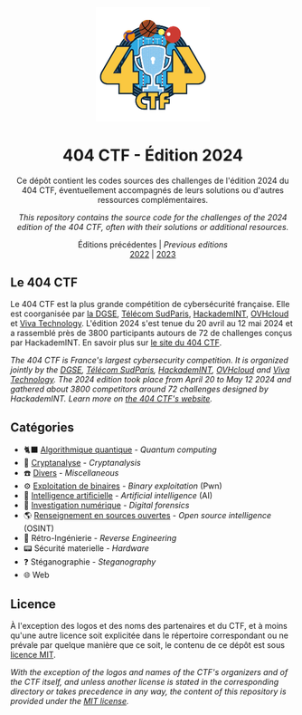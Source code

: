 <div align="center">
  <img src="assets/logo.png" style="width: 40%">
  <h1 style=>404 CTF - Édition 2024</h1>
  <p>
    Ce dépôt contient les codes sources des challenges de l'édition 2024 du 404 CTF, éventuellement accompagnés de leurs solutions ou d'autres ressources complémentaires.
  </p>
  <p><i>
    This repository contains the source code for the challenges of the 2024 edition of the 404 CTF, often with their solutions or additional resources.
  </i></p>
  <p>
    Éditions précédentes | <i>Previous editions</i>
    <br>
    <a href="https://github.com/HackademINT/404CTF-2022">2022</a> | <a href="https://github.com/HackademINT/404CTF-2023">2023</a>
  </p>
</div>

## Le 404 CTF

Le 404 CTF est la plus grande compétition de cybersécurité française. Elle est coorganisée par [la DGSE](https://www.dgse.gouv.fr), [Télécom SudParis](https://www.telecom-sudparis.eu), [HackademINT](https://www.hackademint.org), [OVHcloud](https://www.ovhcloud.com) et [Viva Technology](https://vivatechnology.com). L'édition 2024 s'est tenue du 20 avril au 12 mai 2024 et a rassemblé près de 3800 participants autours de 72 de challenges conçus par HackademINT. En savoir plus sur [le site du 404 CTF](https://www.404ctf.fr).

*The 404 CTF is France's largest cybersecurity competition. It is organized jointly by the [DGSE](https://www.dgse.gouv.fr), [Télécom SudParis](https://www.telecom-sudparis.eu), [HackademINT](https://www.hackademint.org), [OVHcloud](https://www.ovhcloud.com) and [Viva Technology](https://vivatechnology.com). The 2024 edition took place from April 20 to May 12 2024 and gathered about 3800 competitors around 72 challenges designed by HackademINT. Learn more on [the 404 CTF's website](https://www.404ctf.fr).*

## Catégories

- 🐈‍⬛ [Algorithmique quantique](AlgorithmiqueQuantique) - *Quantum computing*
- 🔐 [Cryptanalyse](Cryptanalyse) - *Cryptanalysis*
- ☎️ [Divers](Divers) - *Miscellaneous*
- ⚙️ [Exploitation de binaires](ExploitationDeBinaires) - *Binary exploitation* (Pwn)
- 🧠 [Intelligence artificielle](IntelligenceArtificielle) - *Artificial intelligence* (AI)
- 🔎 [Investigation numérique](InvestigationNumerique) - *Digital forensics*
- 🌎 [Renseignement en sources ouvertes](RenseignementEnSourcesOuvertes) - *Open source intelligence* (OSINT)
- 🔧 Rétro-Ingénierie - *Reverse Engineering*
- 📟 Sécurité materielle - *Hardware*
- ❓ Stéganographie - *Steganography*
- 🌐 Web

## Licence

À l'exception des logos et des noms des partenaires et du CTF, et à moins qu'une autre licence soit explicitée dans le répertoire correspondant ou ne prévale par quelque manière que ce soit, le contenu de ce dépôt est sous [licence MIT](LICENSE).

*With the exception of the logos and names of the CTF's organizers and of the CTF itself, and unless another license is stated in the corresponding directory or takes precedence in any way, the content of this repository is provided under the [MIT license](LICENSE).*